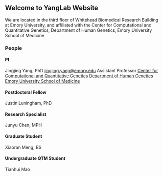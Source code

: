 ## Welcome to YangLab Website

We are located in the third floor of Whitehead Biomedical Research Building at Emory University, and affiliated with the Center for Computational and Quantitative Genetics, Department of Human Genetics, Emory University School of Medicine 


### People 
#### PI 
Jingjing Yang, PhD
jingjing.yang@emory.edu
Assistant Professor
[Center for Computational and Quantitative Genetics](http://ccqg.emory.edu/about/index.html)
[Department of Human Genetics](http://genetics.emory.edu/)
[Emory University School of Medicine](https://med.emory.edu/index.html)

#### Postdoctoral Fellow
Justin Luningham, PhD

#### Research Specialist
Junyu Chen, MPH

#### Graduate Student
Xiaoran Meng, BS


#### Undergraduate QTM Student
Tianhui Mao






